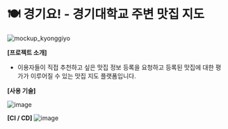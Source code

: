 # 🍽️ 경기요! - 경기대학교 주변 맛집 지도

![mockup_kyonggiyo](https://github.com/sscoderati/kyonggiyo/assets/69716992/0c2dd234-5514-4383-8a6e-da5e58e03eaa)

**[프로젝트 소개]**

- 이용자들이 직접 추천하고 싶은 맛집 정보 등록을 요청하고 등록된 맛집에 대한 평가가 이루어질 수 있는 맛집 지도 플랫폼입니다.

**[사용 기술]**

![image](https://github.com/weonest/Kyonggiyo/assets/98159941/69dc1168-ad51-4260-b24f-0fd729237526)


**[CI / CD]**
![image](https://github.com/weonest/Kyonggiyo/assets/98159941/745e60d1-128f-46e5-9cf7-bfff766b0403)
